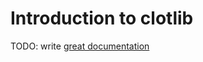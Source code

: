 # Introduction to clotlib

TODO: write [great documentation](http://jacobian.org/writing/what-to-write/)
